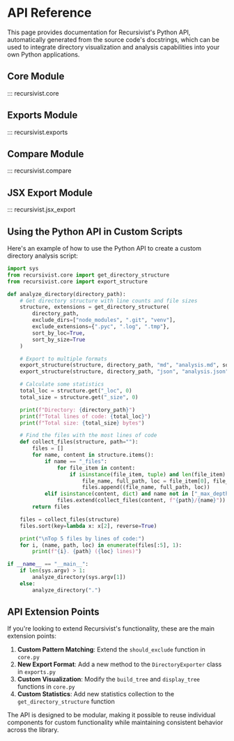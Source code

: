 # API Reference

This page provides documentation for Recursivist's Python API, automatically generated from the source code's docstrings, which can be used to integrate directory visualization and analysis capabilities into your own Python applications.

## Core Module

::: recursivist.core

## Exports Module

::: recursivist.exports

## Compare Module

::: recursivist.compare

## JSX Export Module

::: recursivist.jsx_export

## Using the Python API in Custom Scripts

Here's an example of how to use the Python API to create a custom directory analysis script:

```python
import sys
from recursivist.core import get_directory_structure
from recursivist.core import export_structure

def analyze_directory(directory_path):
    # Get directory structure with line counts and file sizes
    structure, extensions = get_directory_structure(
        directory_path,
        exclude_dirs=["node_modules", ".git", "venv"],
        exclude_extensions={".pyc", ".log", ".tmp"},
        sort_by_loc=True,
        sort_by_size=True
    )

    # Export to multiple formats
    export_structure(structure, directory_path, "md", "analysis.md", sort_by_loc=True, sort_by_size=True)
    export_structure(structure, directory_path, "json", "analysis.json", sort_by_loc=True, sort_by_size=True)

    # Calculate some statistics
    total_loc = structure.get("_loc", 0)
    total_size = structure.get("_size", 0)

    print(f"Directory: {directory_path}")
    print(f"Total lines of code: {total_loc}")
    print(f"Total size: {total_size} bytes")

    # Find the files with the most lines of code
    def collect_files(structure, path=""):
        files = []
        for name, content in structure.items():
            if name == "_files":
                for file_item in content:
                    if isinstance(file_item, tuple) and len(file_item) > 2:
                        file_name, full_path, loc = file_item[0], file_item[1], file_item[2]
                        files.append((file_name, full_path, loc))
            elif isinstance(content, dict) and name not in ["_max_depth_reached", "_loc", "_size", "_mtime"]:
                files.extend(collect_files(content, f"{path}/{name}"))
        return files

    files = collect_files(structure)
    files.sort(key=lambda x: x[2], reverse=True)

    print("\nTop 5 files by lines of code:")
    for i, (name, path, loc) in enumerate(files[:5], 1):
        print(f"{i}. {path} ({loc} lines)")

if __name__ == "__main__":
    if len(sys.argv) > 1:
        analyze_directory(sys.argv[1])
    else:
        analyze_directory(".")
```

## API Extension Points

If you're looking to extend Recursivist's functionality, these are the main extension points:

1. **Custom Pattern Matching**: Extend the `should_exclude` function in `core.py`
2. **New Export Format**: Add a new method to the `DirectoryExporter` class in `exports.py`
3. **Custom Visualization**: Modify the `build_tree` and `display_tree` functions in `core.py`
4. **Custom Statistics**: Add new statistics collection to the `get_directory_structure` function

The API is designed to be modular, making it possible to reuse individual components for custom functionality while maintaining consistent behavior across the library.

